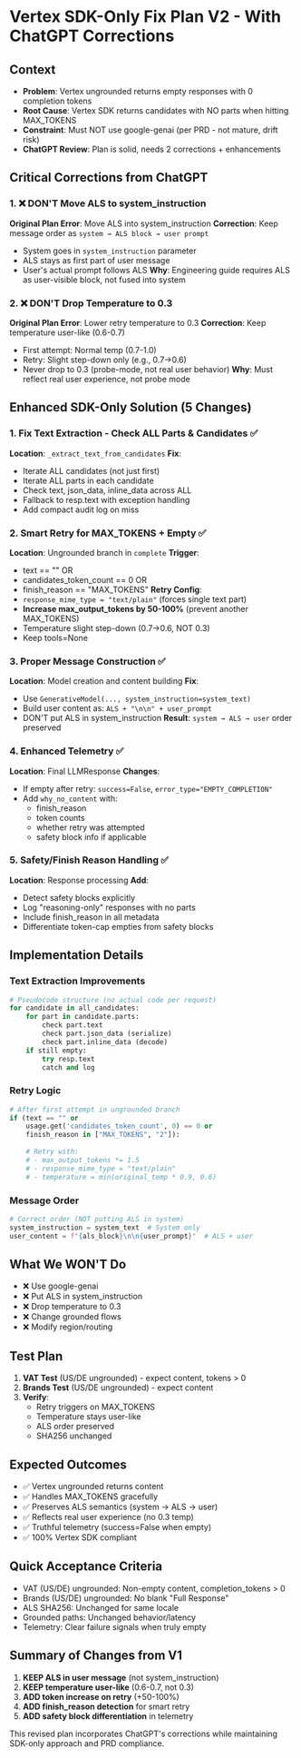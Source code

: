 # Vertex SDK-Only Fix Plan V2 - With ChatGPT Corrections

## Context
- **Problem**: Vertex ungrounded returns empty responses with 0 completion tokens
- **Root Cause**: Vertex SDK returns candidates with NO parts when hitting MAX_TOKENS
- **Constraint**: Must NOT use google-genai (per PRD - not mature, drift risk)
- **ChatGPT Review**: Plan is solid, needs 2 corrections + enhancements

## Critical Corrections from ChatGPT

### 1. ❌ DON'T Move ALS to system_instruction
**Original Plan Error**: Move ALS into system_instruction
**Correction**: Keep message order as `system → ALS block → user prompt`
- System goes in `system_instruction` parameter
- ALS stays as first part of user message
- User's actual prompt follows ALS
**Why**: Engineering guide requires ALS as user-visible block, not fused into system

### 2. ❌ DON'T Drop Temperature to 0.3
**Original Plan Error**: Lower retry temperature to 0.3
**Correction**: Keep temperature user-like (0.6-0.7)
- First attempt: Normal temp (0.7-1.0)
- Retry: Slight step-down only (e.g., 0.7→0.6)
- Never drop to 0.3 (probe-mode, not real user behavior)
**Why**: Must reflect real user experience, not probe mode

## Enhanced SDK-Only Solution (5 Changes)

### 1. Fix Text Extraction - Check ALL Parts & Candidates ✅
**Location**: `_extract_text_from_candidates`
**Fix**:
- Iterate ALL candidates (not just first)
- Iterate ALL parts in each candidate
- Check text, json_data, inline_data across ALL
- Fallback to resp.text with exception handling
- Add compact audit log on miss

### 2. Smart Retry for MAX_TOKENS + Empty ✅
**Location**: Ungrounded branch in `complete`
**Trigger**: 
- text == "" OR 
- candidates_token_count == 0 OR 
- finish_reason == "MAX_TOKENS"
**Retry Config**:
- `response_mime_type = "text/plain"` (forces single text part)
- **Increase max_output_tokens by 50-100%** (prevent another MAX_TOKENS)
- Temperature slight step-down (0.7→0.6, NOT 0.3)
- Keep tools=None

### 3. Proper Message Construction ✅
**Location**: Model creation and content building
**Fix**:
- Use `GenerativeModel(..., system_instruction=system_text)`
- Build user content as: `ALS + "\n\n" + user_prompt`
- DON'T put ALS in system_instruction
**Result**: `system → ALS → user` order preserved

### 4. Enhanced Telemetry ✅
**Location**: Final LLMResponse
**Changes**:
- If empty after retry: `success=False`, `error_type="EMPTY_COMPLETION"`
- Add `why_no_content` with:
  - finish_reason
  - token counts
  - whether retry was attempted
  - safety block info if applicable

### 5. Safety/Finish Reason Handling ✅
**Location**: Response processing
**Add**:
- Detect safety blocks explicitly
- Log "reasoning-only" responses with no parts
- Include finish_reason in all metadata
- Differentiate token-cap empties from safety blocks

## Implementation Details

### Text Extraction Improvements
```python
# Pseudocode structure (no actual code per request)
for candidate in all_candidates:
    for part in candidate.parts:
        check part.text
        check part.json_data (serialize)
        check part.inline_data (decode)
    if still empty:
        try resp.text
        catch and log
```

### Retry Logic
```python
# After first attempt in ungrounded branch
if (text == "" or 
    usage.get('candidates_token_count', 0) == 0 or
    finish_reason in ["MAX_TOKENS", "2"]):
    
    # Retry with:
    # - max_output_tokens *= 1.5
    # - response_mime_type = "text/plain"
    # - temperature = min(original_temp * 0.9, 0.6)
```

### Message Order
```python
# Correct order (NOT putting ALS in system)
system_instruction = system_text  # System only
user_content = f"{als_block}\n\n{user_prompt}"  # ALS + user
```

## What We WON'T Do
- ❌ Use google-genai
- ❌ Put ALS in system_instruction
- ❌ Drop temperature to 0.3
- ❌ Change grounded flows
- ❌ Modify region/routing

## Test Plan
1. **VAT Test** (US/DE ungrounded) - expect content, tokens > 0
2. **Brands Test** (US/DE ungrounded) - expect content
3. **Verify**:
   - Retry triggers on MAX_TOKENS
   - Temperature stays user-like
   - ALS order preserved
   - SHA256 unchanged

## Expected Outcomes
- ✅ Vertex ungrounded returns content
- ✅ Handles MAX_TOKENS gracefully
- ✅ Preserves ALS semantics (system → ALS → user)
- ✅ Reflects real user experience (no 0.3 temp)
- ✅ Truthful telemetry (success=False when empty)
- ✅ 100% Vertex SDK compliant

## Quick Acceptance Criteria
- VAT (US/DE) ungrounded: Non-empty content, completion_tokens > 0
- Brands (US/DE) ungrounded: No blank "Full Response"
- ALS SHA256: Unchanged for same locale
- Grounded paths: Unchanged behavior/latency
- Telemetry: Clear failure signals when truly empty

## Summary of Changes from V1
1. **KEEP ALS in user message** (not system_instruction)
2. **KEEP temperature user-like** (0.6-0.7, not 0.3)
3. **ADD token increase on retry** (+50-100%)
4. **ADD finish_reason detection** for smart retry
5. **ADD safety block differentiation** in telemetry

This revised plan incorporates ChatGPT's corrections while maintaining SDK-only approach and PRD compliance.